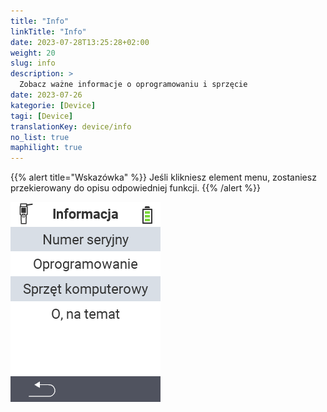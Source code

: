 ```yaml
---
title: "Info"
linkTitle: "Info"
date: 2023-07-28T13:25:28+02:00
weight: 20
slug: info
description: >
  Zobacz ważne informacje o oprogramowaniu i sprzęcie
date: 2023-07-26
kategorie: [Device]
tagi: [Device]
translationKey: device/info
no_list: true
maphilight: true
---
```

{{% alert title="Wskazówka" %}}
Jeśli klikniesz element menu, zostaniesz przekierowany do opisu odpowiedniej funkcji.
{{% /alert %}}

<img src="images/menu.png" alt="VitalControl Info" title="Info" usemap="#workmap" class="maphilight" />

<map name="workmap">
  <area shape="rect" coords="2,40,238,80" alt="Numer seryjny" title="Aby uzyskać numer seryjny swojego urządzenia, kliknij tutaj&#10;Kliknięcie myszą: do dokumentacji" href="/pl/docs/device/info/serial-number/">
  <area shape="rect" coords="2,80,238,120" alt="Oprogramowanie" title="Instrukcje dotyczące wyświetlania wersji oprogramowania można znaleźć tutaj&#10;Kliknięcie myszą: do dokumentacji" href="/pl/docs/firmware/versions/">
  <area shape="rect" coords="2,120,238,160" alt="Sprzęt" title="Aby uzyskać dostęp do informacji o sprzęcie swojego urządzenia, kliknij tutaj&#10;Kliknięcie myszą: do dokumentacji" href="/pl/docs/device/info/hardware/">
  <area shape="rect" coords="2,160,238,200" alt="O programie" title="Wywołaj informacje o dostawcy&#10;Kliknięcie myszą: do dokumentacji" href="/pl/docs/device/info/about/">

  <area shape="rect" coords="2,282,120,319" alt="Wstecz" title="Wróć na poziom&#10;Kliknięcie myszą: otwórz dokumentację" href="/pl/docs/device/">
</map>
